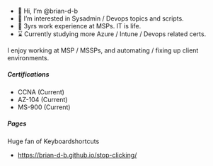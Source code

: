 - 👋 Hi, I’m @brian-d-b
- 👀 I’m interested in Sysadmin / Devops topics and scripts.
- 🌱 3yrs work experience at MSPs. IT is life.
- ⌛ Currently studying more Azure / Intune / Devops related certs.

I enjoy working at MSP / MSSPs, and automating / fixing up client environments.

##### Certifications
- CCNA (Current)
- AZ-104 (Current)
- MS-900 (Current)


##### Pages
Huge fan of Keyboardshortcuts
- https://brian-d-b.github.io/stop-clicking/


